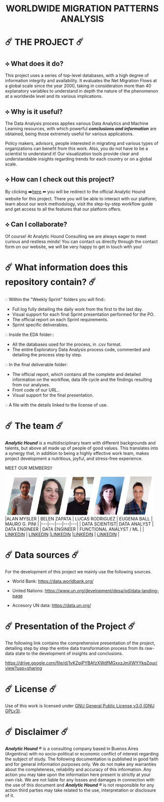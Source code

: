 <h1 align="center"> WORLDWIDE MIGRATION PATTERNS ANALYSIS  </h1>

# ☄️ THE PROJECT ☄️


## ⟡ What does it do?

This project uses a series of top-level databases, with a high degree of information integrity and availability. It evaluates the Net Migration Flows at a global scale since the year 2000, taking in consideration more than 40 explanatory variables to understand in depth the nature of the phenomenon at a worldwide level and its various implications.

## ⟡ Why is it useful?

The Data Analysis process applies various Data Analytics and Machine Learning resources, with which powerful ***conclusions and information*** are obtained, being those extremely useful for various applications.

Policy makers, advisors, people interested in migrating and various types of organizations can benefit from this work. Also, you do not have to be a scientist to understand it! Our visualization tools provide clear and understandable insights regarding trends for each country or on a global scale.

## ⟡ How can I check out this project?

By clicking ➡️[here](https://analytic-hound-consulti-stream-finalisimo-kpi-last3home-jjyxd7.streamlit.app/).⬅️ you will be redirect to the official Analytic Hound website for this project. There you will be able to interact with our platform, learn about our work methodology, visit the step-by-step workflow  guide and get access to all the features that our platform offers.

## ⟡ Can I collaborate?

Of course! At Analytic Hound Consulting we are always eager to meet curious and restless minds! You can contact us directly through the contact form on our website, we will be very happy to get in touch with you!


# ☄️ What information does this repository contain? ☄️

◌ Within the "Weekly Sprint" folders you will find::
* Full log fully detailing the daily work from the first to the last day.
* Visual support for each final Sprint presentation performed for the PO.
* The official report on each Sprint requirements.
* Sprint specific deliverables.

◌ Inside the EDA folder::
* All the databases used for the process, in .csv format.
* The entire Exploratory Data Analysis process code, commented and detailing the process step by step.

◌ In the final deliverable folder:
* The official report, which contains all the complete and detailed information on the workflow, data life cycle and the findings resulting from our analyses.
* Front code of our URL..
* Visual support for the final presentation.

◌ A file with the details linked to the license of use.


# ☄️ The team ☄️

***Analytic Hound*** is a multidisciplinary team with different backgrounds and talents, but above all made up of people of good values. This translates into a synergy that, in addition to being a highly effective work team, makes project development a nutritious, joyful, and stress-free experience.

MEET OUR MEMBERS!!

![TEAM](https://github.com/Analytic-Hound-Consulting/ONG-Henry/blob/main/graph/team.png)
|ALAN MYSLER   | BELEN ZAPATA  | LUCAS RODRIGUEZ   | EUGENIA BALL  |  MAURO G. PINI |
|---|---|---|---|---|
|   DATA SCIENTIST| DATA ANALYST  |  DATA ENGINEER |   DATA ENGINEER |  FUNCTIONAL ANALYST / ML |
|  [LINKEDIN](https://www.linkedin.com/in/amysler/) | [LINKEDIN](https://www.linkedin.com/in/bel%C3%A9n-zapata/) |[LINKEDIN](https://www.linkedin.com/in/lucasrdrz/) |[LINKEDIN](https://www.linkedin.com/in/eugenia-ball/)    | [LINKEDIN](https://www.linkedin.com/in/maurogpini/)   |


# ☄️ Data sources ☄️

For the development of this project we mainly use the following sources.

* World Bank: https://data.worldbank.org/

* United Nations: https://www.un.org/development/desa/pd/data-landing-page

* Accesory UN data:  https://data.un.org/ 


# ☄️ Presentation of the Project ☄️

The following link contains the comprehensive presentation of the project, detailing step by step the entire data transformation process from its raw-data state to the development of insights and conclusions.

https://drive.google.com/file/d/1vKZpjPYBAfzXWdfMGxxzJmXWYYkqZqur/view?usp=sharing


# ☄️ License<a name="license"></a> ☄️

Use of this work is licensed under [GNU General Public License v3.0 (GNU GPLv3)](https://choosealicense.com/licenses/gpl-3.0/).


# ☄️ Disclaimer ☄️

***Analytic Hound ®*** is a consulting company based in Buenos Aires (Argentina) with no socio-political or economic conflict of interest regarding the subject of study. The following documentation is published in good faith and for general information purposes only. We do not make any warranties about the completeness, reliability and accuracy of this information. Any action you may take upon the information here present is strictly at your own risk. We are not liable for any losses and damages in connection with the use of this document and ***Analytic Hound ®*** is not responsible for any action third parties may take related to the use, interpretation or disclosure of it.
